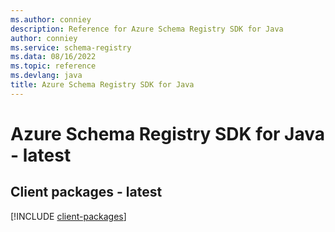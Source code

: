 ```yaml
---
ms.author: conniey
description: Reference for Azure Schema Registry SDK for Java
author: conniey
ms.service: schema-registry
ms.data: 08/16/2022
ms.topic: reference
ms.devlang: java
title: Azure Schema Registry SDK for Java
---
```

# Azure Schema Registry SDK for Java - latest

## Client packages - latest
[!INCLUDE [client-packages](schema-registry-client-index.md)]
